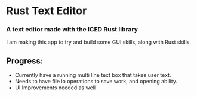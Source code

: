 # Rust Text Editor
### A text editor made with the ICED Rust library
I am making this app to try and build some GUI skills, along with Rust skills.

## Progress:
- Currently have a running multi line text box that takes user text.
- Needs to have file io operations to save work, and opening ability.
- UI Improvements needed as well
